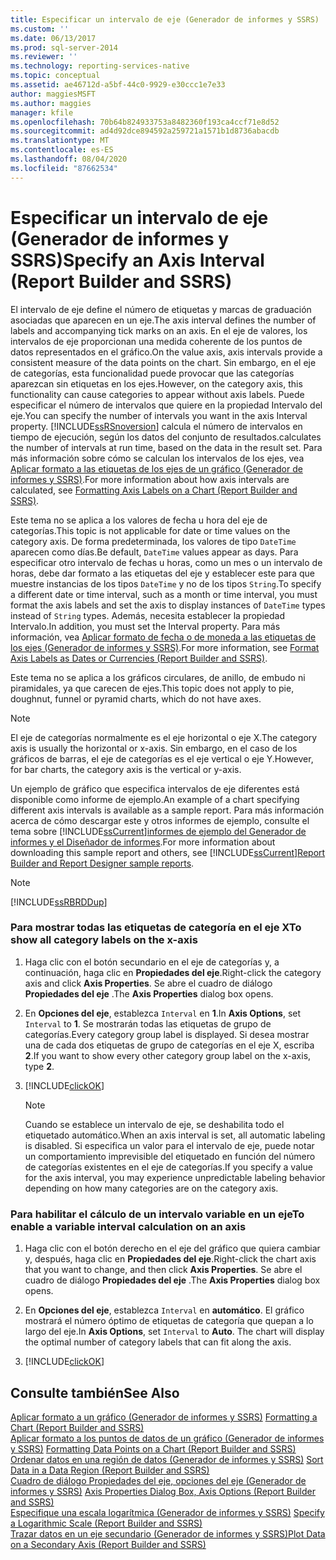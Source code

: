 ```yaml
---
title: Especificar un intervalo de eje (Generador de informes y SSRS) | Microsoft Docs
ms.custom: ''
ms.date: 06/13/2017
ms.prod: sql-server-2014
ms.reviewer: ''
ms.technology: reporting-services-native
ms.topic: conceptual
ms.assetid: ae46712d-a5bf-44c0-9929-e30ccc1e7e33
author: maggiesMSFT
ms.author: maggies
manager: kfile
ms.openlocfilehash: 70b64b824933753a8482360f193ca4ccf71e8d52
ms.sourcegitcommit: ad4d92dce894592a259721a1571b1d8736abacdb
ms.translationtype: MT
ms.contentlocale: es-ES
ms.lasthandoff: 08/04/2020
ms.locfileid: "87662534"
---
```

# <a name="specify-an-axis-interval-report-builder-and-ssrs"></a><span data-ttu-id="85bd6-102">Especificar un intervalo de eje (Generador de informes y SSRS)</span><span class="sxs-lookup"><span data-stu-id="85bd6-102">Specify an Axis Interval (Report Builder and SSRS)</span></span>
  <span data-ttu-id="85bd6-103">El intervalo de eje define el número de etiquetas y marcas de graduación asociadas que aparecen en un eje.</span><span class="sxs-lookup"><span data-stu-id="85bd6-103">The axis interval defines the number of labels and accompanying tick marks on an axis.</span></span> <span data-ttu-id="85bd6-104">En el eje de valores, los intervalos de eje proporcionan una medida coherente de los puntos de datos representados en el gráfico.</span><span class="sxs-lookup"><span data-stu-id="85bd6-104">On the value axis, axis intervals provide a consistent measure of the data points on the chart.</span></span> <span data-ttu-id="85bd6-105">Sin embargo, en el eje de categorías, esta funcionalidad puede provocar que las categorías aparezcan sin etiquetas en los ejes.</span><span class="sxs-lookup"><span data-stu-id="85bd6-105">However, on the category axis, this functionality can cause categories to appear without axis labels.</span></span> <span data-ttu-id="85bd6-106">Puede especificar el número de intervalos que quiere en la propiedad Intervalo del eje.</span><span class="sxs-lookup"><span data-stu-id="85bd6-106">You can specify the number of intervals you want in the axis Interval property.</span></span> [!INCLUDE[ssRSnoversion](../../includes/ssrsnoversion-md.md)] <span data-ttu-id="85bd6-107">calcula el número de intervalos en tiempo de ejecución, según los datos del conjunto de resultados.</span><span class="sxs-lookup"><span data-stu-id="85bd6-107">calculates the number of intervals at run time, based on the data in the result set.</span></span> <span data-ttu-id="85bd6-108">Para más información sobre cómo se calculan los intervalos de los ejes, vea [Aplicar formato a las etiquetas de los ejes de un gráfico &#40;Generador de informes y SSRS&#41;](formatting-axis-labels-on-a-chart-report-builder-and-ssrs.md).</span><span class="sxs-lookup"><span data-stu-id="85bd6-108">For more information about how axis intervals are calculated, see [Formatting Axis Labels on a Chart &#40;Report Builder and SSRS&#41;](formatting-axis-labels-on-a-chart-report-builder-and-ssrs.md).</span></span>  
  
 <span data-ttu-id="85bd6-109">Este tema no se aplica a los valores de fecha u hora del eje de categorías.</span><span class="sxs-lookup"><span data-stu-id="85bd6-109">This topic is not applicable for date or time values on the category axis.</span></span> <span data-ttu-id="85bd6-110">De forma predeterminada, los valores de tipo `DateTime` aparecen como días.</span><span class="sxs-lookup"><span data-stu-id="85bd6-110">Be default, `DateTime` values appear as days.</span></span> <span data-ttu-id="85bd6-111">Para especificar otro intervalo de fechas u horas, como un mes o un intervalo de horas, debe dar formato a las etiquetas del eje y establecer este para que muestre instancias de los tipos `DateTime` y no de los tipos `String`.</span><span class="sxs-lookup"><span data-stu-id="85bd6-111">To specify a different date or time interval, such as a month or time interval, you must format the axis labels and set the axis to display instances of `DateTime` types instead of `String` types.</span></span> <span data-ttu-id="85bd6-112">Además, necesita establecer la propiedad Intervalo.</span><span class="sxs-lookup"><span data-stu-id="85bd6-112">In addition, you must set the Interval property.</span></span> <span data-ttu-id="85bd6-113">Para más información, vea [Aplicar formato de fecha o de moneda a las etiquetas de los ejes &#40;Generador de informes y SSRS&#41;](format-axis-labels-as-dates-or-currencies-report-builder-and-ssrs.md).</span><span class="sxs-lookup"><span data-stu-id="85bd6-113">For more information, see [Format Axis Labels as Dates or Currencies &#40;Report Builder and SSRS&#41;](format-axis-labels-as-dates-or-currencies-report-builder-and-ssrs.md).</span></span>  
  
 <span data-ttu-id="85bd6-114">Este tema no se aplica a los gráficos circulares, de anillo, de embudo ni piramidales, ya que carecen de ejes.</span><span class="sxs-lookup"><span data-stu-id="85bd6-114">This topic does not apply to pie, doughnut, funnel or pyramid charts, which do not have axes.</span></span>  
  
> [!NOTE]  
>  <span data-ttu-id="85bd6-115">El eje de categorías normalmente es el eje horizontal o eje X.</span><span class="sxs-lookup"><span data-stu-id="85bd6-115">The category axis is usually the horizontal or x-axis.</span></span> <span data-ttu-id="85bd6-116">Sin embargo, en el caso de los gráficos de barras, el eje de categorías es el eje vertical o eje Y.</span><span class="sxs-lookup"><span data-stu-id="85bd6-116">However, for bar charts, the category axis is the vertical or y-axis.</span></span>  
  
 <span data-ttu-id="85bd6-117">Un ejemplo de gráfico que especifica intervalos de eje diferentes está disponible como informe de ejemplo.</span><span class="sxs-lookup"><span data-stu-id="85bd6-117">An example of a chart specifying different axis intervals is available as a sample report.</span></span> <span data-ttu-id="85bd6-118">Para más información acerca de cómo descargar este y otros informes de ejemplo, consulte el tema sobre [!INCLUDE[ssCurrent](../../includes/sscurrent-md.md)][informes de ejemplo del Generador de informes y el Diseñador de informes](https://go.microsoft.com/fwlink/?LinkId=198283).</span><span class="sxs-lookup"><span data-stu-id="85bd6-118">For more information about downloading this sample report and others, see [!INCLUDE[ssCurrent](../../includes/sscurrent-md.md)][Report Builder and Report Designer sample reports](https://go.microsoft.com/fwlink/?LinkId=198283).</span></span>  
  
> [!NOTE]  
>  [!INCLUDE[ssRBRDDup](../../includes/ssrbrddup-md.md)]  
  
### <a name="to-show-all-category-labels-on-the-x-axis"></a><span data-ttu-id="85bd6-119">Para mostrar todas las etiquetas de categoría en el eje X</span><span class="sxs-lookup"><span data-stu-id="85bd6-119">To show all category labels on the x-axis</span></span>  
  
1.  <span data-ttu-id="85bd6-120">Haga clic con el botón secundario en el eje de categorías y, a continuación, haga clic en **Propiedades del eje**.</span><span class="sxs-lookup"><span data-stu-id="85bd6-120">Right-click the category axis and click **Axis Properties**.</span></span> <span data-ttu-id="85bd6-121">Se abre el cuadro de diálogo **Propiedades del eje** .</span><span class="sxs-lookup"><span data-stu-id="85bd6-121">The **Axis Properties** dialog box opens.</span></span>  
  
2.  <span data-ttu-id="85bd6-122">En **Opciones del eje**, establezca `Interval` en **1**.</span><span class="sxs-lookup"><span data-stu-id="85bd6-122">In **Axis Options**, set `Interval` to **1**.</span></span> <span data-ttu-id="85bd6-123">Se mostrarán todas las etiquetas de grupo de categorías.</span><span class="sxs-lookup"><span data-stu-id="85bd6-123">Every category group label is displayed.</span></span> <span data-ttu-id="85bd6-124">Si desea mostrar una de cada dos etiquetas de grupo de categorías en el eje X, escriba **2**.</span><span class="sxs-lookup"><span data-stu-id="85bd6-124">If you want to show every other category group label on the x-axis, type **2**.</span></span>  
  
3.  [!INCLUDE[clickOK](../../includes/clickok-md.md)]  
  
    > [!NOTE]  
    >  <span data-ttu-id="85bd6-125">Cuando se establece un intervalo de eje, se deshabilita todo el etiquetado automático.</span><span class="sxs-lookup"><span data-stu-id="85bd6-125">When an axis interval is set, all automatic labeling is disabled.</span></span> <span data-ttu-id="85bd6-126">Si especifica un valor para el intervalo de eje, puede notar un comportamiento imprevisible del etiquetado en función del número de categorías existentes en el eje de categorías.</span><span class="sxs-lookup"><span data-stu-id="85bd6-126">If you specify a value for the axis interval, you may experience unpredictable labeling behavior depending on how many categories are on the category axis.</span></span>  
  
### <a name="to-enable-a-variable-interval-calculation-on-an-axis"></a><span data-ttu-id="85bd6-127">Para habilitar el cálculo de un intervalo variable en un eje</span><span class="sxs-lookup"><span data-stu-id="85bd6-127">To enable a variable interval calculation on an axis</span></span>  
  
1.  <span data-ttu-id="85bd6-128">Haga clic con el botón derecho en el eje del gráfico que quiera cambiar y, después, haga clic en **Propiedades del eje**.</span><span class="sxs-lookup"><span data-stu-id="85bd6-128">Right-click the chart axis that you want to change, and then click **Axis Properties**.</span></span> <span data-ttu-id="85bd6-129">Se abre el cuadro de diálogo **Propiedades del eje** .</span><span class="sxs-lookup"><span data-stu-id="85bd6-129">The **Axis Properties** dialog box opens.</span></span>  
  
2.  <span data-ttu-id="85bd6-130">En **Opciones del eje**, establezca `Interval` en **automático**. El gráfico mostrará el número óptimo de etiquetas de categoría que quepan a lo largo del eje.</span><span class="sxs-lookup"><span data-stu-id="85bd6-130">In **Axis Options**, set `Interval` to **Auto**. The chart will display the optimal number of category labels that can fit along the axis.</span></span>  
  
3.  [!INCLUDE[clickOK](../../includes/clickok-md.md)]  
  
## <a name="see-also"></a><span data-ttu-id="85bd6-131">Consulte también</span><span class="sxs-lookup"><span data-stu-id="85bd6-131">See Also</span></span>  
 <span data-ttu-id="85bd6-132">[Aplicar formato a un gráfico &#40;Generador de informes y SSRS&#41;](formatting-a-chart-report-builder-and-ssrs.md) </span><span class="sxs-lookup"><span data-stu-id="85bd6-132">[Formatting a Chart &#40;Report Builder and SSRS&#41;](formatting-a-chart-report-builder-and-ssrs.md) </span></span>  
 <span data-ttu-id="85bd6-133">[Aplicar formato a los puntos de datos de un gráfico &#40;Generador de informes y SSRS&#41;](formatting-data-points-on-a-chart-report-builder-and-ssrs.md) </span><span class="sxs-lookup"><span data-stu-id="85bd6-133">[Formatting Data Points on a Chart &#40;Report Builder and SSRS&#41;](formatting-data-points-on-a-chart-report-builder-and-ssrs.md) </span></span>  
 <span data-ttu-id="85bd6-134">[Ordenar datos en una región de datos &#40;Generador de informes y SSRS&#41;](sort-data-in-a-data-region-report-builder-and-ssrs.md) </span><span class="sxs-lookup"><span data-stu-id="85bd6-134">[Sort Data in a Data Region &#40;Report Builder and SSRS&#41;](sort-data-in-a-data-region-report-builder-and-ssrs.md) </span></span>  
 <span data-ttu-id="85bd6-135">[Cuadro de diálogo Propiedades del eje, opciones del eje &#40;Generador de informes y SSRS&#41;](../axis-properties-dialog-box-axis-options-report-builder-and-ssrs.md) </span><span class="sxs-lookup"><span data-stu-id="85bd6-135">[Axis Properties Dialog Box, Axis Options &#40;Report Builder and SSRS&#41;](../axis-properties-dialog-box-axis-options-report-builder-and-ssrs.md) </span></span>  
 <span data-ttu-id="85bd6-136">[Especifique una escala logarítmica &#40;Generador de informes y SSRS&#41;](specify-a-logarithmic-scale-report-builder-and-ssrs.md) </span><span class="sxs-lookup"><span data-stu-id="85bd6-136">[Specify a Logarithmic Scale &#40;Report Builder and SSRS&#41;](specify-a-logarithmic-scale-report-builder-and-ssrs.md) </span></span>  
 [<span data-ttu-id="85bd6-137">Trazar datos en un eje secundario &#40;Generador de informes y SSRS&#41;</span><span class="sxs-lookup"><span data-stu-id="85bd6-137">Plot Data on a Secondary Axis &#40;Report Builder and SSRS&#41;</span></span>](plot-data-on-a-secondary-axis-report-builder-and-ssrs.md)  
  
  
